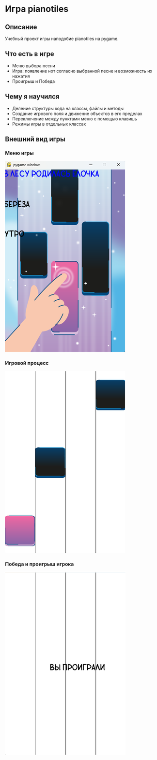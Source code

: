 # Игра pianotiles
## Описание
Учебный проект игры наподобие pianotiles на pygame.
## Что есть в игре
- Меню выбора песни
- Игра: появление нот согласно выбранной песне и возможность их нажатия
- Проигрыш и Победа
## Чему я научился
- Деление структуры кода на классы, файлы и методы
- Создание игрового поля и движение объектов в его пределах
- Переключение между пунктами меню с помощью клавишь
- Режимы игры в отдельных классах
## Внешний вид игры
### Меню игры
![Меню](screenshots/Меню%20игры.png)
### Игровой процесс
![Игровой процесс](screenshots/Игровой%20процесс.png)
### Победа и проигрыш игрока
![Победа и проигрыш](screenshots/Победа%20игрока.png)